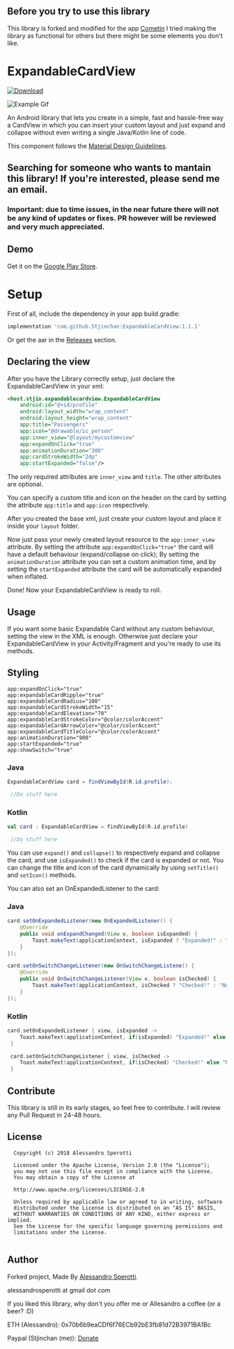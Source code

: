 ## Before you try to use this library

This library is forked and modified for the app [Cometin](https://cometin.stjin.host)
I tried making the library as functional for others but there might be some elements you don't like.

# ExpandableCardView

[ ![Download](https://api.bintray.com/packages/alespero/ExpandableCardView/ExpandableCardView/images/download.svg?version=0.8) ](https://jitpack.io/#Stjinchan/ExpandableCardView/)

![Example Gif](demo.gif)

An Android library that lets you create in a simple, fast and hassle-free way a CardView in which you can insert your custom layout and just expand and collapse without even writing a single Java/Kotlin line of code.

This component follows the [Material Design Guidelines](https://material.io/guidelines/).

## Searching for someone who wants to mantain this library! If you're interested, please send me an email.

### Important: due to time issues, in the near future there will not be any kind of updates or fixes. PR however will be reviewed and very much appreciated.

## Demo

Get it on the [Google Play Store](https://play.google.com/store/apps/details?id=com.alessandrosperotti.expandablecardviewexample).

# Setup

First of all, include the dependency in your app build.gradle:

```gradle
implementation 'com.github.Stjinchan:ExpandableCardView:1.1.1'
```

Or get the aar in the [Releases](https://github.com/Stjinchan/ExpandableCardView/releases) section.

## Declaring the view

After you have the Library correctly setup, just declare the ExpandableCardView in your xml:

```xml
<host.stjin.expandablecardview.ExpandableCardView
    android:id="@+id/profile"
    android:layout_width="wrap_content"
    android:layout_height="wrap_content"
    app:title="Passengers"
    app:icon="@drawable/ic_person"
    app:inner_view="@layout/mycustomview"
    app:expandOnClick="true"
    app:animationDuration="300"
    app:cardStrokeWidth="2dp"
    app:startExpanded="false"/>
```
The only required attributes are `inner_view` and `title`. The other attributes are optional.

You can specify a custom title and icon on the header on the card by setting the attribute ```app:title``` and  ```app:icon``` respectively.

After you created the base xml, just create your custom layout and place it inside your ```layout``` folder.

Now just pass your newly created layout resource to the ```app:inner_view``` attribute. By setting the attribute ```app:expandOnClick="true"``` the card will have a default behaviour (expand/collapse on click); By setting the `animationDuration` attribute you can set a custom animation time, and by setting the `startExpanded` attribute the card will be automatically expanded when inflated.

Done! Now your ExpandableCardView is ready to roll.

## Usage

If you want some basic Expandable Card without any custom behaviour, setting the view in the XML is enough. Otherwise just declare your ExpandableCardView in your Activity/Fragment and you're ready to use its methods.


## Styling
```
app:expandOnClick="true"
app:expandableCardRipple="true"
app:expandableCardRadius="100"
app:expandableCardStrokeWidth="15"
app:expandableCardElevation="70"
app:expandableCardStrokeColor="@color/colorAccent"
app:expandableCardArrowColor="@color/colorAccent"
app:expandableCardTitleColor="@color/colorAccent"
app:animationDuration="900"
app:startExpanded="true"
app:showSwitch="true"
```

### Java
```java
ExpandableCardView card = findViewById(R.id.profile);

 //Do stuff here
```
### Kotlin

```kotlin
val card : ExpandableCardView = findViewById(R.id.profile)

 //Do stuff here
```

You can use ```expand()``` and ```collapse()``` to respectively expand and collapse the card, and use ```isExpanded()``` to check if the card is expanded or not.
You can change the title and icon of the card dynamically by using ```setTitle()``` and ```setIcon()``` methods.

You can also set an OnExpandedListener to the card:

### Java
```java
card.setOnExpandedListener(new OnExpandedListener() {
    @Override
    public void onExpandChanged(View v, boolean isExpanded) {
        Toast.makeText(applicationContext, isExpanded ? "Expanded!" : "Collapsed!", Toast.LENGTH_SHORT).show();
    }
});

card.setOnSwitchChangeListener(new OnSwitchChangeListene() {
    @Override
    public void OnSwitchChangeListener(View v, boolean isChecked) {
        Toast.makeText(applicationContext, isChecked ? "Checked!" : "Not checked!", Toast.LENGTH_SHORT).show();
    }
});
```
### Kotlin

```kotlin
card.setOnExpandedListener { view, isExpanded ->
    Toast.makeText(applicationContext, if(isExpanded) "Expanded!" else "Collapsed!", Toast.LENGTH_SHORT).show()
 }

 card.setOnSwitchChangeListener { view, isChecked ->
    Toast.makeText(applicationContext, if(isChecked) "Checked!" else "Not checked!", Toast.LENGTH_SHORT).show()
 }
```
## Contribute

This library is still in its early stages, so feel free to contribute. I will review any Pull Request in 24-48 hours.

## License

```
  Copyright (c) 2018 Alessandro Sperotti
 
  Licensed under the Apache License, Version 2.0 (the "License");
  you may not use this file except in compliance with the License.
  You may obtain a copy of the License at
 
  http://www.apache.org/licenses/LICENSE-2.0
 
  Unless required by applicable law or agreed to in writing, software
  distributed under the License is distributed on an "AS IS" BASIS,
  WITHOUT WARRANTIES OR CONDITIONS OF ANY KIND, either express or implied.
  See the License for the specific language governing permissions and
  limitations under the License.
 
```

## Author
Forked project, Made By [Alessandro Sperotti](www.alessandrosperotti.com). 

alessandrosperotti at gmail dot com

If you liked this library, why don't you offer me or Allesandro a coffee (or a beer? :D)

ETH (Alessandro): 0x70b6b9eaCDf6f76ECb92bE3fb81d72B3971BA1Bc

Paypal (Stjinchan (me)): [Donate](https://paypal.me/Stjinchan)
